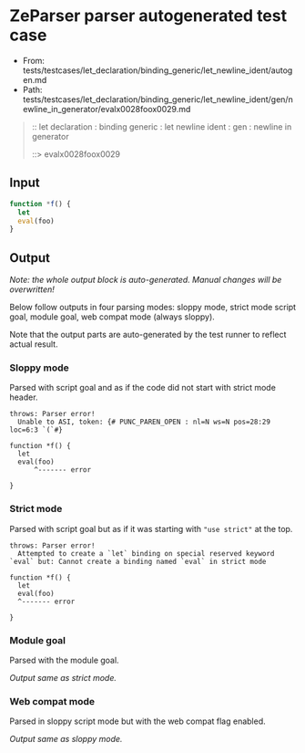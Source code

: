 # ZeParser parser autogenerated test case

- From: tests/testcases/let_declaration/binding_generic/let_newline_ident/autogen.md
- Path: tests/testcases/let_declaration/binding_generic/let_newline_ident/gen/newline_in_generator/evalx0028foox0029.md

> :: let declaration : binding generic : let newline ident : gen : newline in generator
>
> ::> evalx0028foox0029

## Input


`````js
function *f() {
  let
  eval(foo)
}
`````

## Output

_Note: the whole output block is auto-generated. Manual changes will be overwritten!_

Below follow outputs in four parsing modes: sloppy mode, strict mode script goal, module goal, web compat mode (always sloppy).

Note that the output parts are auto-generated by the test runner to reflect actual result.

### Sloppy mode

Parsed with script goal and as if the code did not start with strict mode header.

`````
throws: Parser error!
  Unable to ASI, token: {# PUNC_PAREN_OPEN : nl=N ws=N pos=28:29 loc=6:3 `(`#}

function *f() {
  let
  eval(foo)
      ^------- error

}
`````

### Strict mode

Parsed with script goal but as if it was starting with `"use strict"` at the top.

`````
throws: Parser error!
  Attempted to create a `let` binding on special reserved keyword `eval` but: Cannot create a binding named `eval` in strict mode

function *f() {
  let
  eval(foo)
  ^------- error

}
`````


### Module goal

Parsed with the module goal.

_Output same as strict mode._

### Web compat mode

Parsed in sloppy script mode but with the web compat flag enabled.

_Output same as sloppy mode._
